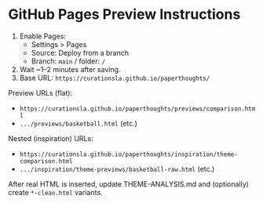 # GitHub Pages Preview Instructions

1. Enable Pages:
   - Settings > Pages
   - Source: Deploy from a branch
   - Branch: `main` / folder: `/`
2. Wait ~1–2 minutes after saving.
3. Base URL: `https://curationsla.github.io/paperthoughts/`

Preview URLs (flat):
- `https://curationsla.github.io/paperthoughts/previews/comparison.html`
- `.../previews/basketball.html` (etc.)

Nested (inspiration) URLs:
- `https://curationsla.github.io/paperthoughts/inspiration/theme-comparison.html`
- `.../inspiration/theme-previews/basketball-raw.html` (etc.)

After real HTML is inserted, update THEME-ANALYSIS.md and (optionally) create `*-clean.html` variants.